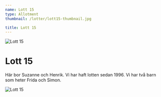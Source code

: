 ```yaml
---
name: Lott 15
type: Allotment
thumbnail: /lotter/lott15-thumbnail.jpg

title: Lott 15
---
```

![Lott 15](/lotter/lott15.jpg#left)

# Lott 15

Här bor Suzanne och Henrik. Vi har haft lotten sedan 1996. 
Vi har två barn som heter Frida och Simon.

![Lott 15](/lotter/lott15_2.jpg#right)